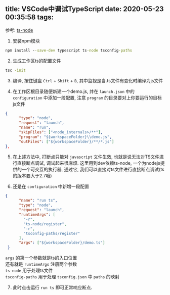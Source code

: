 title: VSCode中调试TypeScript
date: 2020-05-23 00:35:58
tags:
---
参考: [ts-node](https://www.npmjs.com/package/ts-node)

1. 安装npm模块
```cmd
npm install --save-dev typescript ts-node tsconfig-paths
```

2. 生成工作区ts的配置文件
```cmd
tsc -init
```

3. 编译, 按住键盘 `Ctrl` + `Shift` + `B`, 其中监视是当.ts文件有变化时编译为js文件

4. 在工作区根目录随便新建一个demo.js, 并在 `launch.json` 中的 `configuration` 中添加一段配置, 注意 `program` 的目录要对上你要运行的目标js文件
```json
{
      "type": "node",
      "request": "launch",
      "name": "run",
      "skipFiles": ["<node_internals>/**"],
      "program": "${workspaceFolder}\\demo.js",
      "outFiles": ["${workspaceFolder}/**/*.js"]
},
```

5. 在上述方法中, 打断点只能对 `javascript` 文件生效, 也就是说无法对TS文件进行直接断点调试, 调试起来很麻烦. 这里用到dev依赖ts-node, 一个为nodejs提供的一个可交互的执行器, 通过它, 我们可以直接对ts文件进行直接断点调试(ts的版本要大于2.7哦)

6. 还是在 `configuration` 中新增一段配置
```json
{
      "name": "run ts",
      "type": "node",
      "request": "launch",
      "runtimeArgs": [
        "-r",
        "ts-node/register",
        "-r",
        "tsconfig-paths/register"
      ],
      "args": ["${workspaceFolder}/demo.ts"]
 }
 ```
 `args` 的第一个参数就是ts的入口位置  
 还有就是 `runtimeArgs` 注册两个参数  
 `ts-node` 用于处理ts文件  
 `tsconfig-paths` 用于处理 `tsconfig.json` 中 `paths` 的映射
 
7. 此时点击运行 `run ts` 即可正常响应断点.